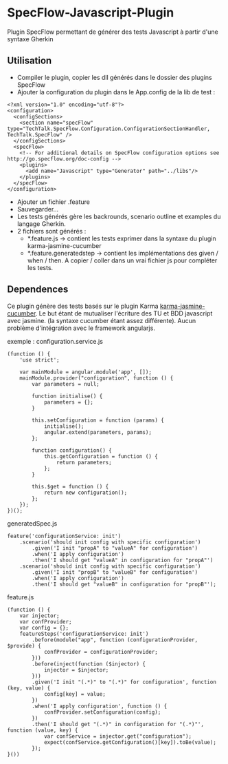 SpecFlow-Javascript-Plugin
==========================

Plugin SpecFlow permettant de générer des tests Javascript à partir d'une syntaxe Gherkin

## Utilisation

+ Compiler le plugin, copier les dll générés dans le dossier des plugins SpecFlow
+ Ajouter la configuration du plugin dans le App.config de la lib de test :
```
<?xml version="1.0" encoding="utf-8"?>
<configuration>
  <configSections>
    <section name="specFlow" type="TechTalk.SpecFlow.Configuration.ConfigurationSectionHandler, TechTalk.SpecFlow" />
  </configSections>
  <specFlow>
    <!-- For additional details on SpecFlow configuration options see http://go.specflow.org/doc-config -->
    <plugins>
      <add name="Javascript" type="Generator" path="../libs"/>
    </plugins>
  </specFlow>
</configuration>
```
+ Ajouter un fichier .feature
+ Sauvegarder...
+ Les tests générés gère les backrounds, scenario outline et examples du langage Gherkin.
+ 2 fichiers sont générés : 
  + *.feature.js -> contient les tests exprimer dans la syntaxe du plugin karma-jasmine-cucumber
  + *.feature.generatedstep -> contient les implémentations des given / when / then. A copier / coller dans un vrai fichier js pour compléter les tests.

## Dependences

Ce plugin génère des tests basés sur le plugin Karma [karma-jasmine-cucumber](https://github.com/DealerDotCom/karma-jasmine-cucumber).
Le but étant de mutualiser l'écriture des TU et BDD javascript avec jasmine. (la syntaxe cucumber étant assez différente).
Aucun problème d'intégration avec le framework angularjs. 

exemple :
configuration.service.js
```
(function () {
    'use strict';

    var mainModule = angular.module('app', []);
    mainModule.provider("configuration", function () {
        var parameters = null;

        function initialise() {
            parameters = {};
        }

        this.setConfiguration = function (params) {
            initialise();
            angular.extend(parameters, params);
        };
        
        function configuration() {
            this.getConfiguration = function () {
                return parameters;
            };
        }
        
        this.$get = function () {
            return new configuration();
        };
    });
})();
```

generatedSpec.js
```
feature('configurationService: init')
    .scenario('should init config with specific configuration')
        .given('I init "propA" to "valueA" for configuration')
        .when('I apply configuration')
        .then('I should get "valueA" in configuration for "propA"')
    .scenario('should init config with specific configuration')
        .given('I init "propB" to "valueB" for configuration')
        .when('I apply configuration')
        .then('I should get "valueB" in configuration for "propB"');
```

feature.js
```
(function () {
    var injector;
    var confProvider;
    var config = {};
    featureSteps('configurationService: init')
        .before(module("app", function (configurationProvider, $provide) {
            confProvider = configurationProvider;
        }))
        .before(inject(function ($injector) {
            injector = $injector;
        }))
        .given('I init "(.*)" to "(.*)" for configuration', function (key, value) {
            config[key] = value;  
        })
        .when('I apply configuration', function () {
            confProvider.setConfiguration(config);
        })
        .then('I should get "(.*)" in configuration for "(.*)"', function (value, key) {
            var confService = injector.get("configuration");
            expect(confService.getConfiguration()[key]).toBe(value);
        });
}())

```
